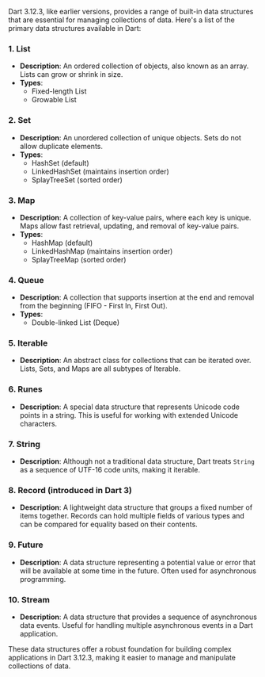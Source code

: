 Dart 3.12.3, like earlier versions, provides a range of built-in data structures that are essential for managing collections of data. Here's a list of the primary data structures available in Dart:

### 1. **List**
   - **Description**: An ordered collection of objects, also known as an array. Lists can grow or shrink in size.
   - **Types**: 
     - Fixed-length List
     - Growable List

### 2. **Set**
   - **Description**: An unordered collection of unique objects. Sets do not allow duplicate elements.
   - **Types**:
     - HashSet (default)
     - LinkedHashSet (maintains insertion order)
     - SplayTreeSet (sorted order)

### 3. **Map**
   - **Description**: A collection of key-value pairs, where each key is unique. Maps allow fast retrieval, updating, and removal of key-value pairs.
   - **Types**:
     - HashMap (default)
     - LinkedHashMap (maintains insertion order)
     - SplayTreeMap (sorted order)

### 4. **Queue**
   - **Description**: A collection that supports insertion at the end and removal from the beginning (FIFO - First In, First Out).
   - **Types**:
     - Double-linked List (Deque)

### 5. **Iterable**
   - **Description**: An abstract class for collections that can be iterated over. Lists, Sets, and Maps are all subtypes of Iterable.

### 6. **Runes**
   - **Description**: A special data structure that represents Unicode code points in a string. This is useful for working with extended Unicode characters.

### 7. **String**
   - **Description**: Although not a traditional data structure, Dart treats `String` as a sequence of UTF-16 code units, making it iterable.

### 8. **Record (introduced in Dart 3)**
   - **Description**: A lightweight data structure that groups a fixed number of items together. Records can hold multiple fields of various types and can be compared for equality based on their contents.

### 9. **Future**
   - **Description**: A data structure representing a potential value or error that will be available at some time in the future. Often used for asynchronous programming.

### 10. **Stream**
   - **Description**: A data structure that provides a sequence of asynchronous data events. Useful for handling multiple asynchronous events in a Dart application.

These data structures offer a robust foundation for building complex applications in Dart 3.12.3, making it easier to manage and manipulate collections of data.